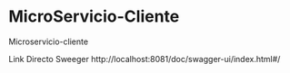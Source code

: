# MicroServicio-Cliente
Microservicio-cliente 

Link Directo Sweeger 
http://localhost:8081/doc/swagger-ui/index.html#/
